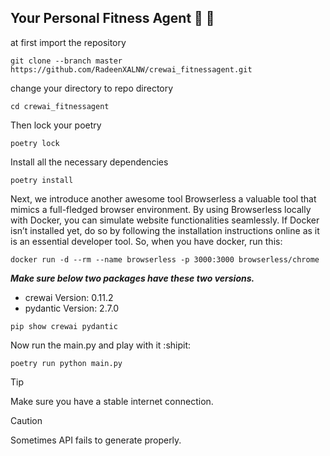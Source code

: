 ## Your Personal Fitness Agent :muscle: :leg:
at first import the repository
```
git clone --branch master https://github.com/RadeenXALNW/crewai_fitnessagent.git
```
change your directory to repo directory
```
cd crewai_fitnessagent
```
Then lock your poetry
```
poetry lock
```
Install all the necessary dependencies
```
poetry install
```

Next, we introduce another awesome tool Browserless a valuable tool that mimics a full-fledged browser environment. By using Browserless locally with Docker, you can simulate website functionalities seamlessly. If Docker isn’t installed yet, do so by following the installation instructions online as it is an essential developer tool.
So, when you have docker, run this:

```
docker run -d --rm --name browserless -p 3000:3000 browserless/chrome
```

***Make sure below two packages have these two versions.***

 - crewai  Version: 0.11.2
 - pydantic Version: 2.7.0
```
pip show crewai pydantic
```
Now run the main.py and play with it :shipit:
```
poetry run python main.py
```
>[!TIP]
>Make sure you have a stable internet connection.

>[!CAUTION]
>Sometimes API fails to generate properly.
